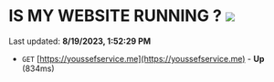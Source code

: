 # IS MY WEBSITE RUNNING ? [![](https://img.shields.io/static/v1?label=Sponsor&message=%E2%9D%A4&logo=GitHub&color=%23fe8e86)](https://github.com/sponsors/<username>)

Last updated: **8/19/2023, 1:52:29 PM**

- `GET` [https://youssefservice.me](https://youssefservice.me) - **Up** (834ms)
